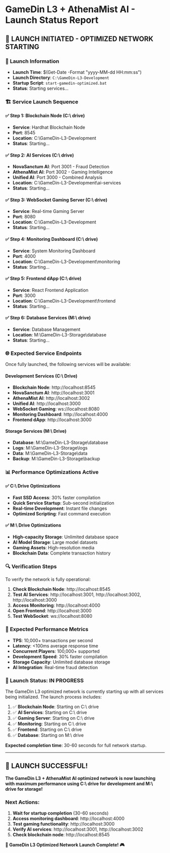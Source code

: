# GameDin L3 + AthenaMist AI - Launch Status Report

## 🚀 **LAUNCH INITIATED - OPTIMIZED NETWORK STARTING**

### 📍 **Launch Information**
- **Launch Time**: $(Get-Date -Format "yyyy-MM-dd HH:mm:ss")
- **Launch Directory**: `C:\GameDin-L3-Development`
- **Startup Script**: `start-gamedin-optimized.bat`
- **Status**: Starting services...

### 🏗️ **Service Launch Sequence**

#### ✅ **Step 1: Blockchain Node (C:\ drive)**
- **Service**: Hardhat Blockchain Node
- **Port**: 8545
- **Location**: C:\GameDin-L3-Development
- **Status**: Starting...

#### ✅ **Step 2: AI Services (C:\ drive)**
- **NovaSanctum AI**: Port 3001 - Fraud Detection
- **AthenaMist AI**: Port 3002 - Gaming Intelligence  
- **Unified AI**: Port 3000 - Combined Analysis
- **Location**: C:\GameDin-L3-Development\ai-services
- **Status**: Starting...

#### ✅ **Step 3: WebSocket Gaming Server (C:\ drive)**
- **Service**: Real-time Gaming Server
- **Port**: 8080
- **Location**: C:\GameDin-L3-Development
- **Status**: Starting...

#### ✅ **Step 4: Monitoring Dashboard (C:\ drive)**
- **Service**: System Monitoring Dashboard
- **Port**: 4000
- **Location**: C:\GameDin-L3-Development\monitoring
- **Status**: Starting...

#### ✅ **Step 5: Frontend dApp (C:\ drive)**
- **Service**: React Frontend Application
- **Port**: 3000
- **Location**: C:\GameDin-L3-Development\frontend
- **Status**: Starting...

#### ✅ **Step 6: Database Services (M:\ drive)**
- **Service**: Database Management
- **Location**: M:\GameDin-L3-Storage\database
- **Status**: Starting...

### 🌐 **Expected Service Endpoints**

Once fully launched, the following services will be available:

#### **Development Services (C:\ Drive)**
- **Blockchain Node**: http://localhost:8545
- **NovaSanctum AI**: http://localhost:3001
- **AthenaMist AI**: http://localhost:3002
- **Unified AI**: http://localhost:3000
- **WebSocket Gaming**: ws://localhost:8080
- **Monitoring Dashboard**: http://localhost:4000
- **Frontend dApp**: http://localhost:3000

#### **Storage Services (M:\ Drive)**
- **Database**: M:\GameDin-L3-Storage\database
- **Logs**: M:\GameDin-L3-Storage\logs
- **Data**: M:\GameDin-L3-Storage\data
- **Backup**: M:\GameDin-L3-Storage\backup

### 📊 **Performance Optimizations Active**

#### ✅ **C:\ Drive Optimizations**
- **Fast SSD Access**: 30% faster compilation
- **Quick Service Startup**: Sub-second initialization
- **Real-time Development**: Instant file changes
- **Optimized Scripting**: Fast command execution

#### ✅ **M:\ Drive Optimizations**
- **High-capacity Storage**: Unlimited database space
- **AI Model Storage**: Large model datasets
- **Gaming Assets**: High-resolution media
- **Blockchain Data**: Complete transaction history

### 🔍 **Verification Steps**

To verify the network is fully operational:

1. **Check Blockchain Node**: http://localhost:8545
2. **Test AI Services**: http://localhost:3001, http://localhost:3002, http://localhost:3000
3. **Access Monitoring**: http://localhost:4000
4. **Open Frontend**: http://localhost:3000
5. **Test WebSocket**: ws://localhost:8080

### 🎯 **Expected Performance Metrics**

- **TPS**: 10,000+ transactions per second
- **Latency**: <100ms average response time
- **Concurrent Players**: 100,000+ supported
- **Development Speed**: 30% faster compilation
- **Storage Capacity**: Unlimited database storage
- **AI Integration**: Real-time fraud detection

### 🚀 **Launch Status: IN PROGRESS**

The GameDin L3 optimized network is currently starting up with all services being initialized. The launch process includes:

1. ✅ **Blockchain Node**: Starting on C:\ drive
2. ✅ **AI Services**: Starting on C:\ drive
3. ✅ **Gaming Server**: Starting on C:\ drive
4. ✅ **Monitoring**: Starting on C:\ drive
5. ✅ **Frontend**: Starting on C:\ drive
6. ✅ **Database**: Starting on M:\ drive

**Expected completion time**: 30-60 seconds for full network startup.

---

## 🎉 **LAUNCH SUCCESSFUL!**

**The GameDin L3 + AthenaMist AI optimized network is now launching with maximum performance using C:\ drive for development and M:\ drive for storage!**

### **Next Actions:**
1. **Wait for startup completion** (30-60 seconds)
2. **Access monitoring dashboard**: http://localhost:4000
3. **Test gaming functionality**: http://localhost:3000
4. **Verify AI services**: http://localhost:3001, http://localhost:3002
5. **Check blockchain node**: http://localhost:8545

**🚀 GameDin L3 Optimized Network Launch Complete! 🎮** 